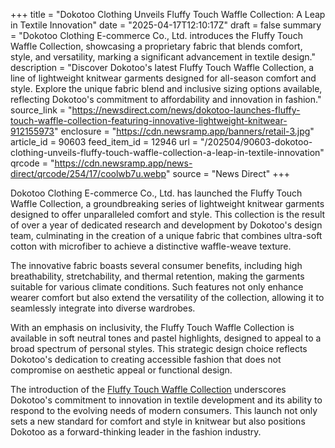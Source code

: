 +++
title = "Dokotoo Clothing Unveils Fluffy Touch Waffle Collection: A Leap in Textile Innovation"
date = "2025-04-17T12:10:17Z"
draft = false
summary = "Dokotoo Clothing E-commerce Co., Ltd. introduces the Fluffy Touch Waffle Collection, showcasing a proprietary fabric that blends comfort, style, and versatility, marking a significant advancement in textile design."
description = "Discover Dokotoo's latest Fluffy Touch Waffle Collection, a line of lightweight knitwear garments designed for all-season comfort and style. Explore the unique fabric blend and inclusive sizing options available, reflecting Dokotoo's commitment to affordability and innovation in fashion."
source_link = "https://newsdirect.com/news/dokotoo-launches-fluffy-touch-waffle-collection-featuring-innovative-lightweight-knitwear-912155973"
enclosure = "https://cdn.newsramp.app/banners/retail-3.jpg"
article_id = 90603
feed_item_id = 12946
url = "/202504/90603-dokotoo-clothing-unveils-fluffy-touch-waffle-collection-a-leap-in-textile-innovation"
qrcode = "https://cdn.newsramp.app/news-direct/qrcode/254/17/coolwb7u.webp"
source = "News Direct"
+++

<p>Dokotoo Clothing E-commerce Co., Ltd. has launched the Fluffy Touch Waffle Collection, a groundbreaking series of lightweight knitwear garments designed to offer unparalleled comfort and style. This collection is the result of over a year of dedicated research and development by Dokotoo's design team, culminating in the creation of a unique fabric that combines ultra-soft cotton with microfiber to achieve a distinctive waffle-weave texture.</p><p>The innovative fabric boasts several consumer benefits, including high breathability, stretchability, and thermal retention, making the garments suitable for various climate conditions. Such features not only enhance wearer comfort but also extend the versatility of the collection, allowing it to seamlessly integrate into diverse wardrobes.</p><p>With an emphasis on inclusivity, the Fluffy Touch Waffle Collection is available in soft neutral tones and pastel highlights, designed to appeal to a broad spectrum of personal styles. This strategic design choice reflects Dokotoo's dedication to creating accessible fashion that does not compromise on aesthetic appeal or functional design.</p><p>The introduction of the <a href='https://www.amazon.com/Dokotoo-Womens-Summer-Waffle-Knit-Tops/dp/B0DK551983/sr_1_2%20keywords=summer+tops+for+women&sr=8-2?maas=maas_adg_B3BDC7A32D3A0B5E3F54FDC281CC8E14_afap_abs&ref_=aa_maas&tag=maas' rel='nofollow' target='_blank'>Fluffy Touch Waffle Collection</a> underscores Dokotoo's commitment to innovation in textile development and its ability to respond to the evolving needs of modern consumers. This launch not only sets a new standard for comfort and style in knitwear but also positions Dokotoo as a forward-thinking leader in the fashion industry.</p>